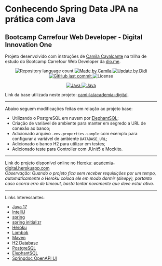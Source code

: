 # Conhecendo Spring Data JPA na prática com Java

## Bootcamp Carrefour Web Developer - Digital Innovation One

Projeto desenvolvido com instruções de [Camila Cavalcante] na trilha de estudo do Bootcamp Carrefour Web Developer da [dio.me].

<p align="center">
	<img alt="Repository language count" src="https://img.shields.io/github/languages/count/didifive/academia-digital">
	<a href="https://www.linkedin.com/in/cami-la/">
		<img alt="Made by Camila" src="https://img.shields.io/badge/made%20by-Camila-blue">
	</a>
	<a href="https://www.linkedin.com/in/luis-carlos-zancanela/">
		<img alt="Update by Didi" src="https://img.shields.io/badge/update%20by-Didi-green">
	</a>
	<a href="https://github.com/didifive/academia-digital/commits/master">
		<img alt="GitHub last commit" src="https://img.shields.io/github/last-commit/didifive/academia-digital?color=blue">
	</a>
	<img alt="License" src="https://img.shields.io/badge/license-MIT-brightgreen?color=blue">
</p>

<p align="center">
	<a href="https://dev.java/">
	  <img alt="Java" src="https://img.shields.io/static/v1?color=red&label=Dev&message=Java&style=for-the-badge&logo=Java">
	</a>
	<a href="https://dev.java/">
	  <img alt="Java" src="https://img.shields.io/static/v1?color=green&label=Dev&message=Spring&style=for-the-badge&logo=spring">
	</a>
</p>

Link da base utilizada neste projeto: [cami-la/academia-digital].

---

Abaixo seguem modificações feitas em relação ao projeto base:

* Utilizando o PostgreSQL em nuvem por [ElephantSQL];
* Criação de variável de ambiente para manter em segredo a URL de conexão ao banco;
* Adicionado arquivo `.env.properties.sample` com exemplo para configurar a variável de ambiente `DATABASE_URL`;
* Adicionado o banco H2 para utilizar em testes;
* Adicionado teste para Controller com JUnit5 e Mockito.

---

Link do projeto disponível online no [Heroku]: [academia-digital.herokuapp.com](https://academia-digital.herokuapp.com/api/v1/alunos)  
_Observação: Quando o projeto fica sem receber requisições por um tempo, automaticamente o Heroku coloca ele em modo dormir (sleepy), portanto caso ocorra erro de timeout, basta tentar novamente que deve estar ativo._

---

Links Interessantes:

* [Java 17]
* [IntelliJ]
* [spring]
* [spring initializr]
* [Heroku]
* [Lombok]
* [Maven]
* [H2 Database]
* [PostgreSQL]
* [ElephantSQL]
* [Springdoc OpenAPI UI]

[dio.me]: https://dio.me/
[Camila Cavalcante]: https://www.linkedin.com/in/cami-la/
[cami-la/academia-digital]: https://github.com/cami-la/academia-digital
[didifive/academia-digital]: https://github.com/didifive/academia-digital
[Java 17]: https://docs.oracle.com/en/java/javase/17/
[IntelliJ]: https://www.jetbrains.com/pt-br/idea/
[spring]: https://spring.io/
[spring initializr]: https://start.spring.io/
[Heroku]: https://www.heroku.com/
[Lombok]: https://projectlombok.org/
[Maven]: https://maven.apache.org/
[H2 Database]: https://h2database.com/
[PostgreSQL]: https://www.postgresql.org/
[ElephantSQL]: https://www.elephantsql.com/
[Springdoc OpenAPI UI]: https://mvnrepository.com/artifact/org.springdoc/springdoc-openapi-ui/1.5.12




